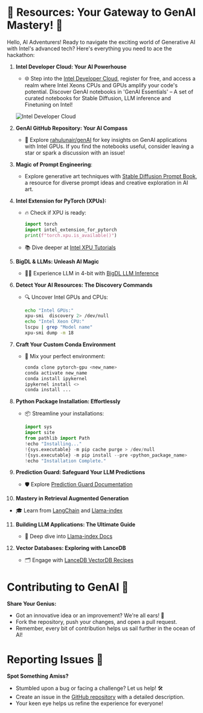 # 🚀 Resources: Your Gateway to GenAI Mastery! 🌟

Hello, AI Adventurers! Ready to navigate the exciting world of Generative AI with Intel's advanced tech? Here's everything you need to ace the hackathon:

1. **Intel Developer Cloud: Your AI Powerhouse**
   - 🌐 Step into the [Intel Developer Cloud](https://cloud.intel.com), register for free, and access a realm where Intel Xeons CPUs and GPUs amplify your code's potential. Discover GenAI notebooks in 'GenAI Essentials' – A set of curated notebooks for Stable Diffusion, LLM inference and Finetuning on Intel!

   ![Intel Developer Cloud](https://github.com/adventofgenai/resources/assets/786476/ddcfd550-1be4-4227-abbc-8cc6b630e102)

2. **GenAI GitHub Repository: Your AI Compass**
   - 🧭 Explore [rahulunair/genAI](https://github.com/rahulunair/genAI) for key insights on GenAI applications with Intel GPUs. If you find the notebooks useful, consider leaving a star or spark a discussion with an issue!

3. **Magic of Prompt Engineering**:
   - Explore generative art techniques with [Stable Diffusion Prompt Book](https://openart.ai/promptbook), a resource for diverse prompt ideas and creative exploration in AI art.

4. **Intel Extension for PyTorch (XPUs):**
   - 🔥 Check if XPU is ready:
     ```python
     import torch
     import intel_extension_for_pytorch
     print(f"torch.xpu.is_available()")
     ```
   - 📚 Dive deeper at [Intel XPU Tutorials](https://intel.github.io/intel-extension-for-pytorch/xpu/latest/tutorials/examples.html)

5. **BigDL & LLMs: Unleash AI Magic**
   - 🧙‍♂️ Experience LLM in 4-bit with [BigDL LLM Inference](https://github.com/intel-analytics/BigDL/blob/main/python/llm/example/GPU/HF-Transformers-AutoModels/Model/llama2/generate.py#L58)

6. **Detect Your AI Resources: The Discovery Commands**
   - 🔍 Uncover Intel GPUs and CPUs:
     ```bash
     echo "Intel GPUs:"
     xpu-smi  discovery 2> /dev/null
     echo "Intel Xeon CPU:"
     lscpu | grep "Model name"
     xpu-smi dump -m 18
     ```

7. **Craft Your Custom Conda Environment**
   - 🧪 Mix your perfect environment:
     ```bash
     conda clone pytorch-gpu <new_name>
     conda activate new_name
     conda install ipykernel
     ipykernel install <>
     conda install ...
     ```

8. **Python Package Installation: Effortlessly**
   - 📦 Streamline your installations:
     ```python
     import sys
     import site
     from pathlib import Path
     !echo "Installing..."
     !{sys.executable} -m pip cache purge > /dev/null
     !{sys.executable} -m pip install --pre <python_package_name>
     !echo "Installation Complete."
     ```

9. **Prediction Guard: Safeguard Your LLM Predictions**
   - 🛡️ Explore [Prediction Guard Documentation](https://docs.predictionguard.com)

10. **Mastery in Retrieval Augmented Generation**
   - 🎓 Learn from [LangChain](https://python.langchain.com/docs/use_cases/question_answering/) and [Llama-index](https://docs.llamaindex.ai/en/stable/getting_started/concepts.html)

11. **Building LLM Applications: The Ultimate Guide**
    - 📘 Deep dive into [Llama-index Docs](https://docs.llamaindex.ai/en/stable/understanding/understanding.html)

12. **Vector Databases: Exploring with LanceDB**
    - 🗂️ Engage with [LanceDB VectorDB Recipes](https://github.com/lancedb/vectordb-recipes/blob/main/examples/multimodal_search/main.ipynb)

# Contributing to GenAI 🤝

**Share Your Genius:**
- Got an innovative idea or an improvement? We're all ears! 🌟
- Fork the repository, push your changes, and open a pull request.
- Remember, every bit of contribution helps us sail further in the ocean of AI!

# Reporting Issues 🐛

**Spot Something Amiss?**
- Stumbled upon a bug or facing a challenge? Let us help! 🛠️
- Create an issue in the [GitHub repository](https://github.com/adventofgenai/genAI/issues) with a detailed description.
- Your keen eye helps us refine the experience for everyone!

